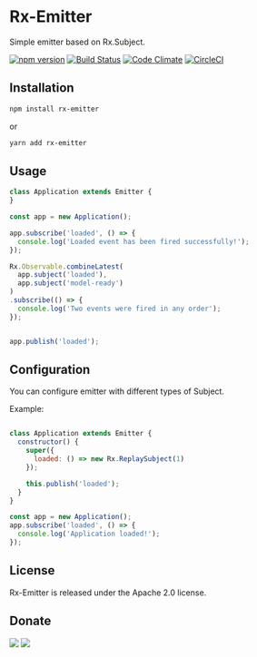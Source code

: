 # Rx-Emitter

Simple emitter based on Rx.Subject.

[![npm version](https://badge.fury.io/js/rx-emitter.svg)](https://www.npmjs.com/package/rx-emitter)
[![Build Status](https://travis-ci.org/zemd/rx-emitter.svg?branch=master)](https://travis-ci.org/zemd/rx-emitter)
[![Code Climate](https://codeclimate.com/github/zemd/rx-emitter/badges/gpa.svg)](https://codeclimate.com/github/zemd/rx-emitter)
[![CircleCI](https://circleci.com/gh/zemd/rx-emitter/tree/master.svg?style=svg)](https://circleci.com/gh/zemd/rx-emitter/tree/master)


## Installation

```sh
npm install rx-emitter
```

or

```sh
yarn add rx-emitter
```

## Usage

```javascript
class Application extends Emitter {
}

const app = new Application();

app.subscribe('loaded', () => {
  console.log('Loaded event has been fired successfully!');
});

Rx.Observable.combineLatest(
  app.subject('loaded'),
  app.subject('model-ready')
)
.subscribe(() => {
  console.log('Two events were fired in any order');
});


app.publish('loaded');

```

## Configuration

You can configure emitter with different types of Subject.

Example:

```javascript

class Application extends Emitter {
  constructor() {
    super({
      loaded: () => new Rx.ReplaySubject(1)
    });

    this.publish('loaded');
  }
}

const app = new Application();
app.subscribe('loaded', () => {
  console.log('Application loaded!');
});

```

## License
Rx-Emitter is released under the Apache 2.0 license.

## Donate

[![](https://img.shields.io/badge/patreon-donate-yellow.svg)](https://www.patreon.com/red_rabbit)
[![](https://img.shields.io/badge/flattr-donate-yellow.svg)](https://flattr.com/profile/red_rabbit)

